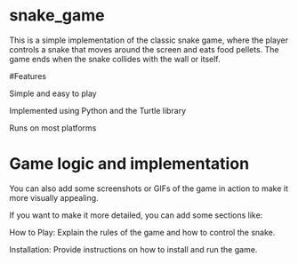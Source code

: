 # snake_game

This is a simple implementation of the classic snake game, where the player controls a snake that moves around the screen and eats food pellets. The game ends when the snake collides with the wall or itself.

#Features

Simple and easy to play

Implemented using Python and the Turtle library

Runs on most platforms

# Game logic and implementation
You can also add some screenshots or GIFs of the game in action to make it more visually appealing.

If you want to make it more detailed, you can add some sections like:

How to Play: Explain the rules of the game and how to control the snake.

Installation: Provide instructions on how to install and run the game.
